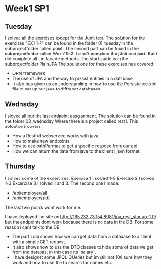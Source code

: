 # Week1 SP1

## Tuesday
 I solved all the exercises except for the Junit test.
The solution for the exercises "EX1 1-7" can be found in the folder 01_tuesday in the subprojectfolder called point. 
The second part can be found in the subprojectfolder called Week1Ex2. I dind't complete the jUnit test part. 
But i did complete all the facade methods. 
The start guide is in the subprojectfolder PlainJPA
The soulutions for these exercises has covered:
- ORM framework
- The use of JPA and the way to presist entities in a database 
- It also has given us an understanding in how to use the Persistence.xml file to set up our java to diffrenct databases. 

## Wednsday 

I sloved all but the last endpoint assgianment. 
The solution can be found in the folder 03_wednsday Where there is a project called rest1.
This soloutions covers: 
- How a Restfull webservice works with java
- How to make new endpoints 
- How to use pathParmas to get a specific respose from our api 
- How we can return the data from java to the client i json format. 


## Thursday 

I solved some of the excercises. 
Exercise 1 I solved 1-5
Exercise 2 I solved 1-3
Excercise 3 i solved 1 and 3. The second one I made: 
- /api/employee/all
- /api/employee/{id}

The last two points wont work for me. 

I have deployed the site on http://165.232.73.154:8081/jpa_rest_startup-1.0/ 
but the endpoints dont work because there is no data in the DB. 
For some reason i cant talk to the DB. 
- The part i did shows how we can get data from a database to a client with a simple GET request. 
- It also shows how to use the DTO classes to hide some of data we get from the databas, in this case its "salary".
- I have designet some JPQL QUeries but im still not 100 sure how they work and how to use the to search for names etc. 

